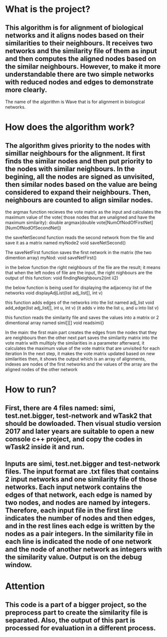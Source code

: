 # What is the project?

## This algorithm is for alignment of biological networks and it aligns nodes based on their similarities to their neighbours. It receives two networks and the similarity file of them as input and then computes the aligned nodes based on the similar neighbours. However, to make it more understandable there are two simple networks with reduced nodes and edges to demonstrate more clearly. 
The name of the algorithm is Wave that is for alignment in biological networks.

# How does the algorithm work?

## The algorithm gives priority to the nodes with simillar neighbours for the alignment. It first finds the similar nodes and then put priority to the nodes with similar neighbours. In the begining, all the nodes are signed as unvisited, then similar nodes based on the value are being considered to expand their neighbours. Then, neighbours are counted to align similar nodes.  

the  argmax function recieves the vote matrix as the input and calculates the maximum value of the vote( those nodes that are unaligned and have the maximum similarity):
double argmax(double vote[NumOfNodOfFirstNet][NumOfNodOfSecondNet])

the saveNetSecond function reads the second network from the file and save it as a matrix named myNode2
void saveNetSecond()

The saveNetFirst function saves the first network in the matrix (the two dimention array) myNod:
void saveNetFirst() 

in the below function the right neighbours of the file are the result; it means that when the left nodes of file are the input, the right nighbours are the output of this function:
void findingNeighbours2(int ii2)

the below function is being used for displaying the adjacency list of the networks
void displayAdjList(list<int> adj_list[], int v)
  
this function adds edges of the networks into the list named adj_list
void add_edge(list<int> adj_list[], int u, int v)  (it adds v into the list u, and u into list v)
  
this function reads the similarity file and saves the values into a matrix or 2 dimentional array named simi[][]
void readsimi()

In the main:
  the first main part creates the edges from the nodes that they are neighbours
  then the other next part saves the similarity matrix into the vote matrix with mulltiply the similarities in a parameter
  afterward, it calculates the maximum value of the vote matrix that are unvisited for each iteration
  In the next step, it makes the vote matrix updated based on new similarities
  then, it shows the output which is an array of alignments, indexes are nodes of the first networks and the values of the array are the aligned nodes of the other network


# How to run?

## First, there are 4 files named: simi, test.net.bigger, test-network and wTask2 that should be dowloaded. Then visual studio version 2017 and later years are suitable to open a new console c++ project, and copy the codes in wTask2 inside it and run. 

## Inputs are simi, test.net.bigger and test-network files. The input format are .txt files that contains 2 input networks and one similarity file of those networks. Each input network contains the edges of that network, each edge is named by two nodes, and nodes are named by integers. Therefore, each input file in the first line indicates the number of nodes and then edges, and in the rest lines each edge is written by the nodes as a pair integers. In the similarity file in each line is indicated the node of one network and the node of another network as integers with the similarity value. Output is on the debug window.

# Attention

## This code is a part of a bigger project, so the preprocess part to create the similarity file is separated. Also, the output of this part is processed for evaluation in a different process. 
